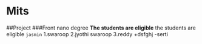 # Mits
##Project
###Front nano degree
**The students are eligible**
the students are eligible
`jasmin`
1.swaroop
2.jyothi  swaroop
3.reddy
  +dsfghj
  -serti
